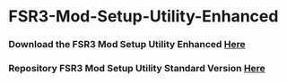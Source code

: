 # FSR3-Mod-Setup-Utility-Enhanced
### Download the FSR3 Mod Setup Utility Enhanced [Here](https://sharemods.com/tp22cy98skit/FSR3_v4.12.rar.html)

### Repository FSR3 Mod Setup Utility Standard Version [Here](https://github.com/P4TOLINO06/FSR3.0-Mod-Setup-Utility)
 